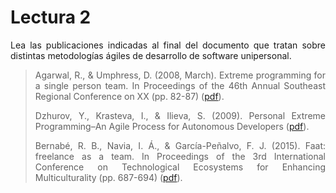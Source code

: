 <div style="text-align: justify;">

# Lectura 2

Lea las publicaciones indicadas al final del documento que tratan sobre distintas metodologías ágiles de desarrollo de software unipersonal.

> Agarwal, R., & Umphress, D. (2008, March). Extreme programming for a single person team. In Proceedings of the 46th Annual Southeast Regional Conference on XX (pp. 82-87) ([pdf](anexos/metodologia_unipersonal_1.pdf)).
>
> Dzhurov, Y., Krasteva, I., & Ilieva, S. (2009). Personal Extreme Programming–An Agile Process for Autonomous Developers ([pdf](anexos/metodologia_unipersonal_2.pdf)).
>
> Bernabé, R. B., Navia, I. Á., & García-Peñalvo, F. J. (2015). Faat: freelance as a team. In Proceedings of the 3rd International Conference on Technological Ecosystems for Enhancing Multiculturality (pp. 687-694) ([pdf](anexos/metodologia_unipersonal_3.pdf)).

</div>
